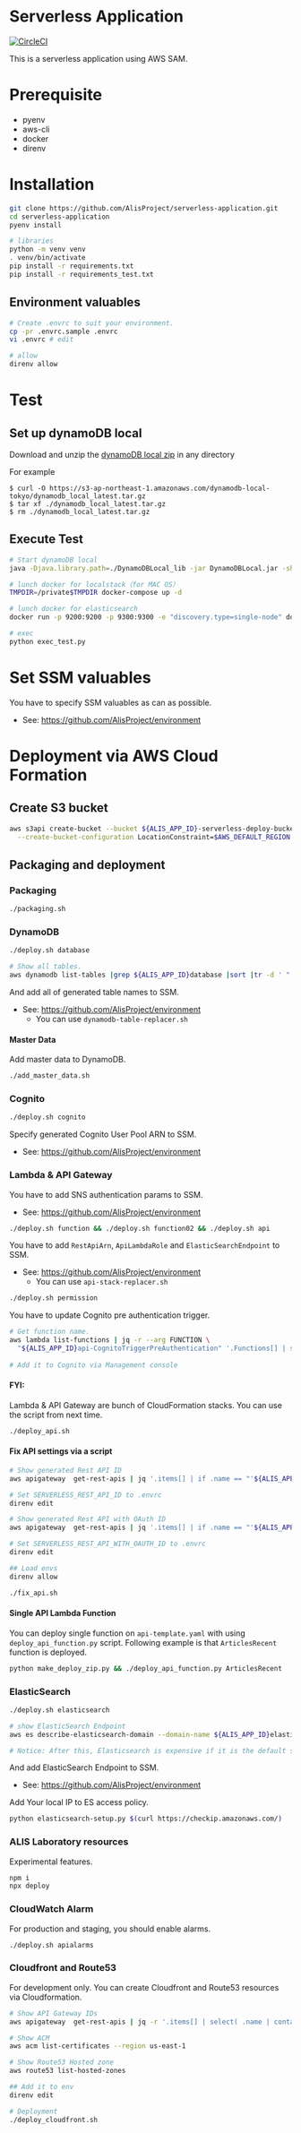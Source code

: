 # Serverless Application
[![CircleCI](https://circleci.com/gh/AlisProject/serverless-application.svg?style=svg)](https://circleci.com/gh/AlisProject/serverless-application)  

This is a serverless application using AWS SAM.

# Prerequisite
- pyenv
- aws-cli
- docker
- direnv

# Installation

```bash
git clone https://github.com/AlisProject/serverless-application.git
cd serverless-application
pyenv install

# libraries
python -m venv venv
. venv/bin/activate
pip install -r requirements.txt
pip install -r requirements_test.txt
```

## Environment valuables

```bash
# Create .envrc to suit your environment.
cp -pr .envrc.sample .envrc
vi .envrc # edit

# allow
direnv allow
```

# Test
## Set up dynamoDB local
Download and unzip the [dynamoDB local zip](https://docs.aws.amazon.com/ja_jp/amazondynamodb/latest/developerguide/DynamoDBLocal.html) in any directory

For example
```
$ curl -O https://s3-ap-northeast-1.amazonaws.com/dynamodb-local-tokyo/dynamodb_local_latest.tar.gz
$ tar xf ./dynamodb_local_latest.tar.gz
$ rm ./dynamodb_local_latest.tar.gz
```

## Execute Test
```bash
# Start dynamoDB local
java -Djava.library.path=./DynamoDBLocal_lib -jar DynamoDBLocal.jar -sharedDb

# lunch docker for localstack（for MAC OS）
TMPDIR=/private$TMPDIR docker-compose up -d

# lunch docker for elasticsearch
docker run -p 9200:9200 -p 9300:9300 -e "discovery.type=single-node" docker.elastic.co/elasticsearch/elasticsearch:6.2.0

# exec
python exec_test.py
```

# Set SSM valuables
You have to specify SSM valuables as can as possible.
- See: https://github.com/AlisProject/environment


# Deployment via AWS Cloud Formation

## Create S3 bucket

```bash
aws s3api create-bucket --bucket ${ALIS_APP_ID}-serverless-deploy-bucket \
  --create-bucket-configuration LocationConstraint=$AWS_DEFAULT_REGION
```

## Packaging and deployment


### Packaging

```bash
./packaging.sh
```

### DynamoDB
```bash
./deploy.sh database

# Show all tables.
aws dynamodb list-tables |grep ${ALIS_APP_ID}database |sort |tr -d ' ",'
```

And add all of generated table names to SSM.
- See: https://github.com/AlisProject/environment
  - You can use `dynamodb-table-replacer.sh`

#### Master Data
Add master data to DynamoDB.

```bash
./add_master_data.sh
```

### Cognito


```bash
./deploy.sh cognito
```

Specify generated Cognito User Pool ARN to SSM.
- See: https://github.com/AlisProject/environment


### Lambda & API Gateway
You have to add SNS authentication params to SSM.
- See: https://github.com/AlisProject/environment


```bash
./deploy.sh function && ./deploy.sh function02 && ./deploy.sh api
```

You have to add `RestApiArn`, `ApiLambdaRole` and `ElasticSearchEndpoint` to SSM.
- See: https://github.com/AlisProject/environment
  - You can use `api-stack-replacer.sh`

```bash
./deploy.sh permission 
```

You have to update Cognito pre authentication trigger.

```bash
# Get function name.
aws lambda list-functions | jq -r --arg FUNCTION \
  "${ALIS_APP_ID}api-CognitoTriggerPreAuthentication" '.Functions[] | select(.FunctionName | test($FUNCTION)) | .FunctionName'
  
# Add it to Cognito via Management console
```


#### FYI:
Lambda & API Gateway are bunch of CloudFormation stacks.
You can use the script from next time.

```bash
./deploy_api.sh
```

#### Fix API settings via a script

```bash
# Show generated Rest API ID
aws apigateway  get-rest-apis | jq '.items[] | if .name == "'${ALIS_APP_ID}'api" then .id else empty end'

# Set SERVERLESS_REST_API_ID to .envrc
direnv edit

# Show generated Rest API with OAuth ID
aws apigateway  get-rest-apis | jq '.items[] | if .name == "'${ALIS_APP_ID}'api-with-oauth" then .id else empty end'

# Set SERVERLESS_REST_API_WITH_OAUTH_ID to .envrc
direnv edit

## Load envs
direnv allow

./fix_api.sh
```


#### Single API Lambda Function
You can deploy single function on `api-template.yaml` with using `deploy_api_function.py` script.
Following example is that `ArticlesRecent` function is deployed.

```bash
python make_deploy_zip.py && ./deploy_api_function.py ArticlesRecent
```

### ElasticSearch

```bash
./deploy.sh elasticsearch

# show ElasticSearch Endpoint
aws es describe-elasticsearch-domain --domain-name ${ALIS_APP_ID}elasticsearch | jq '.DomainStatus.Endpoint'

# Notice: After this, Elasticsearch is expensive if it is the default setting, so it may be better to reconfigure its performance settings.
```

And add ElasticSearch Endpoint to SSM.
- See: https://github.com/AlisProject/environment

Add Your local IP to ES access policy.
```bash
python elasticsearch-setup.py $(curl https://checkip.amazonaws.com/)
```

### ALIS Laboratory resources
Experimental features.

```bash
npm i
npx deploy
```  

### CloudWatch Alarm
For production and staging, you should enable alarms.

```bash
./deploy.sh apialarms
```  

### Cloudfront and Route53
For development only.
You can create Cloudfront and Route53 resources via Cloudformation.

```bash
# Show API Gateway IDs
aws apigateway  get-rest-apis | jq -r '.items[] | select( .name | contains("'${ALIS_APP_ID}'")) | .name + " : " + .id'

# Show ACM
aws acm list-certificates --region us-east-1

# Show Route53 Hosted zone
aws route53 list-hosted-zones

## Add it to env
direnv edit

# Deployment
./deploy_cloudfront.sh
```
